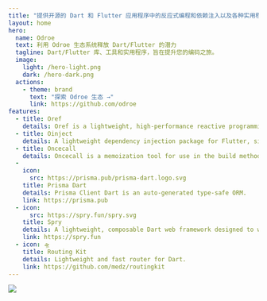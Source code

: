 ```yaml
---
title: "提供开源的 Dart 和 Flutter 应用程序中的反应式编程和依赖注入以及各种实用程序和工具。"
layout: home
hero:
  name: Odroe
  text: 利用 Odroe 生态系统释放 Dart/Flutter 的潜力
  tagline: Dart/Flutter 库、工具和实用程序，旨在提升您的编码之旅。
  image:
    light: /hero-light.png
    dark: /hero-dark.png
  actions:
    - theme: brand
      text: "探索 Odroe 生态 →"
      link: https://github.com/odroe
features:
  - title: Oref
    details: Oref is a lightweight, high-performance reactive programming library.
  - title: Oinject
    details: A lightweight dependency injection package for Flutter, simplifying state and service management across widgets.
  - title: Oncecall
    details: Oncecall is a memoization tool for use in the build method of Widgets.
  -
    icon:
      src: https://prisma.pub/prisma-dart.logo.svg
    title: Prisma Dart
    details: Prisma Client Dart is an auto-generated type-safe ORM.
    link: https://prisma.pub
  - icon:
      src: https://spry.fun/spry.svg
    title: Spry
    details: A lightweight, composable Dart web framework designed to work collaboratively with various runtime platforms.
    link: https://spry.fun
  - icon: 🛸
    title: Routing Kit
    details: Lightweight and fast router for Dart.
    link: https://github.com/medz/routingkit
---
```


<script setup>
import { VPTeamPageTitle, VPTeamMembers } from 'vitepress/theme';
import members from '../.vitepress/data/members';
</script>

<VPTeamPageTitle>
  <template #title>
    Our Team
  </template>
</VPTeamPageTitle>

<VPTeamMembers size="small" :members="members" />

<VPTeamPageTitle>
  <template #title>
    Made by community
  </template>
  <template #lead>
    Say hello to our awesome contributors.
  </template>
</VPTeamPageTitle>

<a href="https://github.com/odroe/odroe/graphs/contributors" >
  <img src="https://contrib.rocks/image?repo=odroe/odroe" style="margin: 0 auto;" />
</a>
